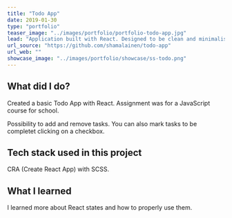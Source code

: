 ```yaml
---
title: "Todo App"
date: 2019-01-30
type: "portfolio"
teaser_image: "../images/portfolio/portfolio-todo-app.jpg"
lead: "Application built with React. Designed to be clean and minimalistic."
url_source: "https://github.com/shamalainen/todo-app"
url_web: ""
showcase_image: "../images/portfolio/showcase/ss-todo.png"
---
```


## What did I do?

Created a basic Todo App with React. Assignment was for a JavaScript course for school.

Possibility to add and remove tasks. You can also mark tasks to be completet clicking on a checkbox.

## Tech stack used in this project

CRA (Create React App) with SCSS.

## What I learned

I learned more about React states and how to properly use them.